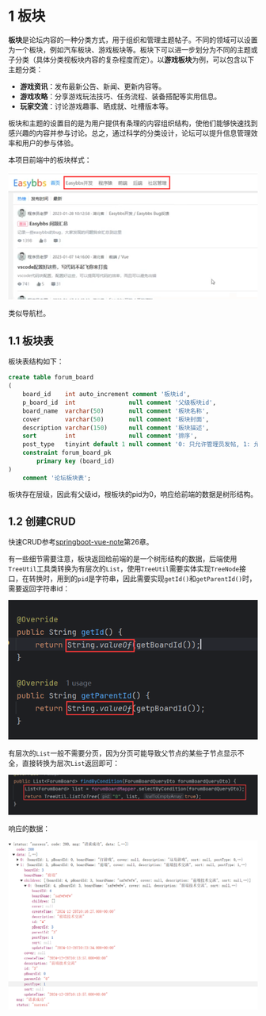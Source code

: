 # 1 板块

**板块**是论坛内容的一种分类方式，用于组织和管理主题帖子。不同的领域可以设置为一个板块，例如汽车板块、游戏板块等。板块下可以进一步划分为不同的主题或子分类（具体分类视板块内容的复杂程度而定）。以**游戏板块**为例，可以包含以下主题分类：

- **游戏资讯**：发布最新公告、新闻、更新内容等。
- **游戏攻略**：分享游戏玩法技巧、任务流程、装备搭配等实用信息。
- **玩家交流**：讨论游戏趣事、晒成就、吐槽版本等。

板块和主题的设置目的是为用户提供有条理的内容组织结构，使他们能够快速找到感兴趣的内容并参与讨论。总之，通过科学的分类设计，论坛可以提升信息管理效率和用户的参与体验。

本项目前端中的板块样式：

![image-20241226215829787](assets/image-20241226215829787.png)

类似导航栏。

## 1.1 板块表

板块表结构如下：

```sql
create table forum_board
(
    board_id    int auto_increment comment '板块id',
    p_board_id  int               null comment '父级板块id',
    board_name  varchar(50)       null comment '板块名称',
    cover       varchar(50)       null comment '板块封面',
    description varchar(150)      null comment '板块描述',
    sort        int               null comment '排序',
    post_type   tinyint default 1 null comment '0: 只允许管理员发帖, 1: 允许任何人发帖',
    constraint forum_board_pk
        primary key (board_id)
)
    comment '论坛板块表';
```

板块存在层级，因此有父级id，根板块的pid为0，响应给前端的数据是树形结构。

## 1.2 创建CRUD

快速CRUD参考[springboot-vue-note](https://github.com/lingzed/springboot-vue-note)第26章。

有一些细节需要注意，板块返回给前端的是一个树形结构的数据，后端使用`TreeUtil`工具类转换为有层次的`List`，使用`TreeUtil`需要实体实现`TreeNode`接口，在转换时，用到的`pid`是字符串，因此需要实现`getId()`和`getParentId()`时，需要返回字符串id：

![image-20241229120956082](assets/image-20241229120956082.png)

有层次的`List`一般不需要分页，因为分页可能导致父节点的某些子节点显示不全，直接转换为层次`List`返回即可：

![image-20241229123526969](assets/image-20241229123526969.png)

响应的数据：

![image-20241229123954019](assets/image-20241229123954019.png)